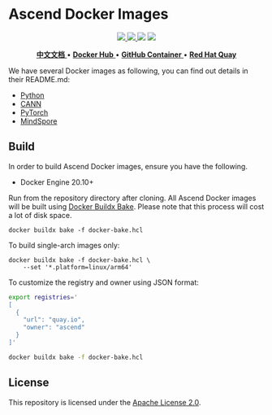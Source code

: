 # Ascend Docker Images

<p align="center">
    <a href="https://github.com/openmerlin/dockerfile/actions/workflows/docker.yml">
        <img src="https://github.com/openmerlin/dockerfile/actions/workflows/docker.yml/badge.svg" />
    </a>
    <a href="LICENSE">
        <img src="https://img.shields.io/github/license/openmerlin/dockerfile.svg" />
    </a>
    <img src="https://img.shields.io/github/v/release/openmerlin/dockerfile" />
    <img src="https://img.shields.io/badge/language-dockerfile-384D54.svg">
</p>

<p align="center">
    <a href="./README_zh.md">
        <b>中文文档</b>
    </a> •
    <a href="https://hub.docker.com/u/ascendai">
        <b>Docker Hub</b>
    </a> •
    <a href="https://github.com/orgs/ascend/packages?ecosystem=container">
        <b>GitHub Container</b>
    </a> •
    <a href="https://quay.io/organization/ascend">
        <b>Red Hat Quay</b>
    </a>
</p>

We have several Docker images as following, you can find out details in 
their README.md:

- [Python](./python)
- [CANN](./cann)
- [PyTorch](./pytorch)
- [MindSpore](./mindspore)

## Build

In order to build Ascend Docker images, ensure you have the following.

- Docker Engine 20.10+

Run from the repository directory after cloning. All Ascend Docker images will
be built using [Docker Buildx Bake][1]. Please note that this process will
cost a lot of disk space.

[1]: https://docs.docker.com/build/bake/

```docker
docker buildx bake -f docker-bake.hcl
```

To build single-arch images only:

```docker
docker buildx bake -f docker-bake.hcl \
    --set '*.platform=linux/arm64'
```

To customize the registry and owner using JSON format:

```bash
export registries='
[
  {
    "url": "quay.io",
    "owner": "ascend"
  }
]'

docker buildx bake -f docker-bake.hcl
```

## License

This repository is licensed under the [Apache License 2.0](./LICENSE).
